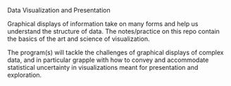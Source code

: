 Data Visualization and Presentation


Graphical displays of information take on many forms and help us understand the structure of data. The notes/practice on this repo contain the basics of the art and science of visualization.

The program(s) will tackle the challenges of graphical displays of complex data, and in particular grapple with how to convey and accommodate statistical uncertainty in visualizations meant for presentation and exploration.